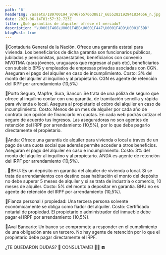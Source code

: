 ```yaml
---
path: '6'
headerImg: /assets/189700194_974676576638817_6655282192941834656_n.jpg
date: 2021-06-14T01:57:32.723Z
title: ¿Qué garantías de alquiler ofrece el mercado?
description: "\U0001F468\U0001F4BB\U0001F447\U0001F4DD\U0001F5DD"
blogPost: true
---
```

📌Contaduría General de la Nación. Ofrece una garantía estatal para vivienda. Los beneficiarios de dicha garantía son funcionarios públicos, jubilados y pensionistas, paraestatales, beneficiarios con convenio MVOTMA (para jóvenes, uruguayos que regresan al país etc), beneficiarios con subsidio BPS y empleados de empresas privadas asociadas con CGN. Aseguran el pago del alquiler en caso de incumplimiento. Costo: 3% del monto del alquiler al inquilino y al propietario. CGN es agente de retención del IRPF por arrendamiento (10,5%)

📌Porto Seguro, Mapfre, Sura, Sancor: Se trata de una póliza de seguro que ofrece al inquilino contar con una garantía, de tramitación sencilla y rápida para vivienda o local. Asegura al propietario el cobro del alquiler en caso de incumplimiento. Costo: Menos de un mes de alquiler por cada año de contrato con opción de financiarlo en cuotas. En cada web podrás cotizar el seguro de acuerdo tus ingresos. Las aseguradoras no son agentes de retención del IRPF por arrendamiento (10,5%), por lo que debe pagarlo directamente el propietario.

📌Anda: Ofrece una garantía de alquiler para vivienda o local a través de un pago de una cuota social que además permite acceder a otros beneficios. Aseguran el pago del alquiler en caso e incumplimiento. Costo: 3% del monto del alquiler al inquilino y al propietario. ANDA es agente de retención del IRPF por arrendamiento (10,5%).

. 📌BHU: Es un depósito en garantía del alquiler de vivienda o local. Si se trata de arrendamientos con destino casa habitación el monto del depósito no debe superar 5 meses de alquiler y si se trata de industria o comercio, 10 meses de alquiler. Costo: 5% del monto a depositar en garantía. BHU no es agente de retención del IRPF por arrendamiento (10,5%).

📌Fianza personal / propiedad: Una tercera persona solvente económicamente se obliga como fiador del alquiler. Costo: Certificado notarial de propiedad. El propietario o administrador del inmueble debe pagar el IRPF por arrendamiento (10,5%).

📌Aval Bancario: Un banco se compromete a responder en el cumplimiento de una obligación ante un tercero. No hay agente de retención por lo que el propietario debe pagar directamente el IRPF. 

¿TE QUEDARON DUDAS? 🤔 CONSULTAME! 👩‍💻 ☎️
